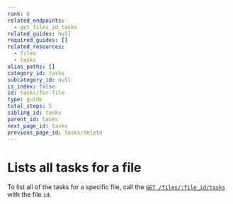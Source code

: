```yaml
---
rank: 6
related_endpoints:
  - get_files_id_tasks
related_guides: null
required_guides: []
related_resources:
  - files
  - tasks
alias_paths: []
category_id: tasks
subcategory_id: null
is_index: false
id: tasks/for-file
type: guide
total_steps: 5
sibling_id: tasks
parent_id: tasks
next_page_id: tasks
previous_page_id: tasks/delete
---
```


# Lists all tasks for a file

To list all of the tasks for a specific file, call the
[`GET /files/:file_id/tasks`](e://get_files_id_tasks) with the file `id`.

<Samples id='get_files_id_tasks' >

</Samples>
